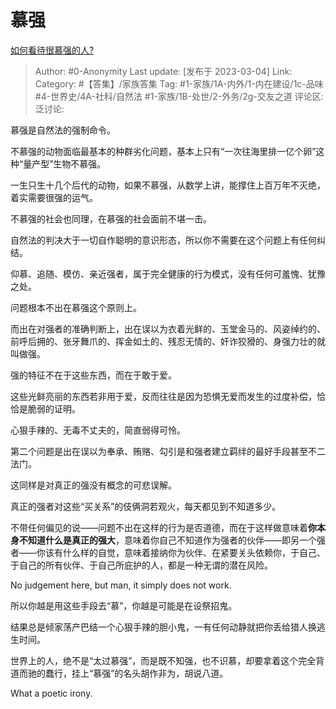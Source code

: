 # 慕强
[如何看待很慕强的人?](https://www.zhihu.com/question/395222400/answer/2920433763)

> Author: #0-Anonymity
> Last update: [发布于 2023-03-04]
> Link:
> Category: #【答集】/家族答集
> Tag: #1-家族/1A-内外/1-内在建设/1c-品味 #4-世界史/4A-社科/自然法 #1-家族/1B-处世/2-外务/2g-交友之道
> 评论区:
> 泛讨论:

慕强是自然法的强制命令。

不慕强的动物面临最基本的种群劣化问题，基本上只有“一次往海里排一亿个卵”这种“量产型”生物不慕强。

一生只生十几个后代的动物，如果不慕强，从数学上讲，能撑住上百万年不灭绝，着实需要很强的运气。

不慕强的社会也同理，在慕强的社会面前不堪一击。

自然法的判决大于一切自作聪明的意识形态，所以你不需要在这个问题上有任何纠结。

仰慕、追随、模仿、亲近强者，属于完全健康的行为模式，没有任何可羞愧、犹豫之处。

问题根本不出在慕强这个原则上。

而出在对强者的准确判断上，出在误以为衣着光鲜的、玉堂金马的、风姿绰约的、前呼后拥的、张牙舞爪的、挥金如土的、残忍无情的、奸诈狡猾的、身强力壮的就叫做强。

强的特征不在于这些东西，而在于敢于爱。

这些光鲜亮丽的东西若非用于爱，反而往往是因为恐惧无爱而发生的过度补偿，恰恰是脆弱的证明。

心狠手辣的、无毒不丈夫的，简直弱得可怜。

第二个问题是出在误以为奉承、贿赂、勾引是和强者建立羁绊的最好手段甚至不二法门。

这同样是对真正的强没有概念的可悲误解。

真正的强者对这些“买关系”的伎俩洞若观火，每天都见到不知道多少。

不带任何偏见的说——问题不出在这样的行为是否道德，而在于这样做意味着**你本身不知道什么是真正的强大**，意味着你自己不知道作为强者的伙伴——即另一个强者——你该有什么样的自觉，意味着接纳你为伙伴、在紧要关头依赖你，于自己、于自己的所有伙伴、于自己所庇护的人，都是一种无谓的潜在风险。

No judgement here, but man, it simply does not work.

所以你越是用这些手段去“慕”，你越是可能是在设祭招鬼。

结果总是倾家荡产巴结一个心狠手辣的胆小鬼，一有任何动静就把你丢给猎人换逃生时间。

世界上的人，绝不是“太过慕强”，而是既不知强，也不识慕，却要拿着这个完全背道而驰的蠢行，挂上“慕强”的名头胡作非为，胡说八道。

What a poetic irony.
